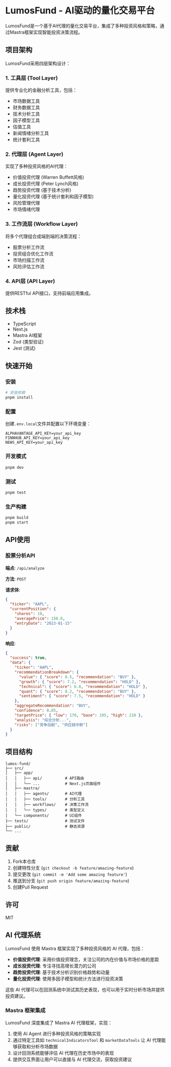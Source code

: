 # LumosFund - AI驱动的量化交易平台

LumosFund是一个基于AI代理的量化交易平台，集成了多种投资风格和策略，通过Mastra框架实现智能投资决策流程。

## 项目架构

LumosFund采用四层架构设计：

### 1. 工具层 (Tool Layer)
提供专业化的金融分析工具，包括：
- 市场数据工具
- 财务数据工具
- 技术分析工具
- 因子模型工具
- 估值工具
- 新闻情绪分析工具
- 统计套利工具

### 2. 代理层 (Agent Layer)
实现了多种投资风格的AI代理：
- 价值投资代理 (Warren Buffett风格)
- 成长投资代理 (Peter Lynch风格)
- 趋势投资代理 (基于技术分析)
- 量化投资代理 (基于统计套利和因子模型)
- 风险管理代理
- 市场情绪代理

### 3. 工作流层 (Workflow Layer)
将多个代理组合成端到端的决策流程：
- 股票分析工作流
- 投资组合优化工作流
- 市场扫描工作流
- 风险评估工作流

### 4. API层 (API Layer)
提供RESTful API接口，支持前端应用集成。

## 技术栈

- TypeScript
- Next.js
- Mastra AI框架
- Zod (类型验证)
- Jest (测试)

## 快速开始

### 安装

```bash
# 安装依赖
pnpm install
```

### 配置

创建`.env.local`文件并配置以下环境变量：
```
ALPHAVANTAGE_API_KEY=your_api_key
FINNHUB_API_KEY=your_api_key
NEWS_API_KEY=your_api_key
```

### 开发模式

```bash
pnpm dev
```

### 测试

```bash
pnpm test
```

### 生产构建

```bash
pnpm build
pnpm start
```

## API使用

### 股票分析API

**端点**: `/api/analyze`

**方法**: `POST`

**请求体**:
```json
{
  "ticker": "AAPL",
  "currentPosition": {
    "shares": 10,
    "averagePrice": 150.0,
    "entryDate": "2023-01-15"
  }
}
```

**响应**:
```json
{
  "success": true,
  "data": {
    "ticker": "AAPL",
    "recommendationBreakdown": {
      "value": { "score": 8.5, "recommendation": "BUY" },
      "growth": { "score": 7.2, "recommendation": "HOLD" },
      "technical": { "score": 6.8, "recommendation": "HOLD" },
      "quant": { "score": 8.2, "recommendation": "BUY" },
      "sentiment": { "score": 7.5, "recommendation": "HOLD" }
    },
    "aggregateRecommendation": "BUY",
    "confidence": 0.85,
    "targetPrice": { "low": 170, "base": 195, "high": 210 },
    "analysis": "综合分析...",
    "risks": ["竞争加剧", "供应链中断"]
  }
}
```

## 项目结构

```
lumos-fund/
├── src/
│   ├── app/
│   │   ├── api/          # API路由
│   │   └── ...           # Next.js页面组件
│   ├── mastra/
│   │   ├── agents/       # AI代理
│   │   ├── tools/        # 分析工具
│   │   ├── workflows/    # 决策工作流
│   │   └── types/        # 类型定义
│   └── components/       # UI组件
├── tests/                # 测试文件
├── public/               # 静态资源
└── ...
```

## 贡献

1. Fork本仓库
2. 创建特性分支 (`git checkout -b feature/amazing-feature`)
3. 提交更改 (`git commit -m 'Add some amazing feature'`)
4. 推送到分支 (`git push origin feature/amazing-feature`)
5. 创建Pull Request

## 许可

MIT

## AI 代理系统

LumosFund 使用 Mastra 框架实现了多种投资风格的 AI 代理，包括：

- **价值投资代理**: 采用价值投资理念，关注公司的内在价值与市场价格的差距
- **成长投资代理**: 专注寻找高增长潜力的公司
- **趋势投资代理**: 基于技术分析识别价格趋势和动量
- **量化投资代理**: 使用多因子模型和统计方法进行投资决策

这些 AI 代理可以在回测系统中测试其历史表现，也可以用于实时分析市场并提供投资建议。

### Mastra 框架集成

LumosFund 深度集成了 Mastra AI 代理框架，实现：

1. 使用 AI Agent 进行多种投资风格的策略实现
2. 通过特定工具如 `technicalIndicatorsTool` 和 `marketDataTools` 让 AI 代理能够获取和分析市场数据
3. 设计回测系统能够评估 AI 代理在历史市场中的表现
4. 提供交互界面让用户可以直接与 AI 代理交流，获取投资建议
